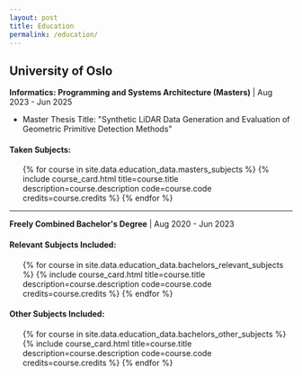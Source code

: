 ```yaml
---
layout: post
title: Education
permalink: /education/
---
```


## University of Oslo

**Informatics: Programming and Systems Architecture (Masters)** | Aug 2023 - Jun 2025
* Master Thesis Title: "Synthetic LiDAR Data Generation and Evaluation of Geometric Primitive Detection Methods"

#### Taken Subjects:
<ul class="horizontal-list course-card-list">
  {% for course in site.data.education_data.masters_subjects %}
    {% include course_card.html title=course.title description=course.description code=course.code credits=course.credits %}
  {% endfor %}
</ul>

---

**Freely Combined Bachelor's Degree** | Aug 2020 - Jun 2023

#### Relevant Subjects Included:
<ul class="horizontal-list course-card-list">
  {% for course in site.data.education_data.bachelors_relevant_subjects %}
    {% include course_card.html title=course.title description=course.description code=course.code credits=course.credits %}
  {% endfor %}
</ul>

#### Other Subjects Included:
<ul class="horizontal-list course-card-list">
  {% for course in site.data.education_data.bachelors_other_subjects %}
    {% include course_card.html title=course.title description=course.description code=course.code credits=course.credits %}
  {% endfor %}
</ul>